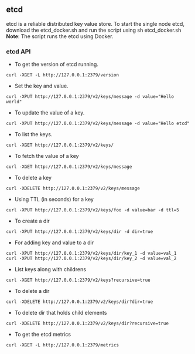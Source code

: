 ## etcd

etcd is a reliable distributed key value store.
To start the single node etcd, download the etcd_docker.sh and run the script using sh etcd_docker.sh
**Note**: The script runs the etcd using Docker. 

### etcd API

- To get the version of etcd running.
````
curl -XGET -L http://127.0.0.1:2379/version
````
- Set the key and value.
````
curl -XPUT http://127.0.0.1:2379/v2/keys/message -d value="Hello world"
````
- To update the value of a key.
````
curl -XPUT http://127.0.0.1:2379/v2/keys/message -d value="Hello etcd"
````
- To list the keys.
````
curl -XGET http://127.0.0.1:2379/v2/keys/
````
- To fetch the value of a key
````
curl -XGET http://127.0.0.1:2379/v2/keys/message
````
- To delete a key
````
curl -XDELETE http://127.0.0.1:2379/v2/keys/message
````
- Using TTL (in seconds) for a key
````
curl -XPUT http://127.0.0.1:2379/v2/keys/foo -d value=bar -d ttl=5
````
- To create a dir
````
curl -XPUT http://127.0.0.1:2379/v2/keys/dir -d dir=true
````
- For adding key and value to a dir
````
curl -XPUT http://127.0.0.1:2379/v2/keys/dir/key_1 -d value=val_1
curl -XPUT http://127.0.0.1:2379/v2/keys/dir/key_2 -d value=val_2
````
- List keys along with childrens
````
curl -XGET http://127.0.0.1:2379/v2/keys?recursive=true
````
- To delete a dir
````
curl -XDELETE http://127.0.0.1:2379/v2/keys/dir?dir=true
````
- To delete dir that holds child elements
````
curl -XDELETE http://127.0.0.1:2379/v2/keys/dir?recursive=true
````
- To get the etcd metrics
````
curl -XGET -L http://127.0.0.1:2379/metrics
````


